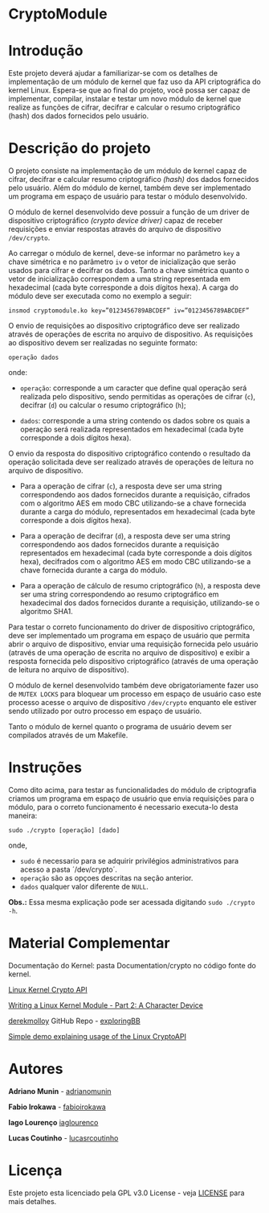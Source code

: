 # CryptoModule

# Introdução
Este projeto deverá ajudar a familiarizar-se com os detalhes de implementação de um módulo de kernel que faz uso da API criptográfica do kernel Linux. Espera-se que ao final do projeto, você possa ser capaz de implementar, compilar, instalar e testar um novo módulo de kernel que realize as funções de cifrar, decifrar e calcular o resumo criptográfico (hash) dos dados fornecidos pelo usuário.

# Descrição do projeto

O projeto consiste na implementação de um módulo de kernel capaz de cifrar, decifrar e calcular resumo criptográfico *(hash)* dos dados fornecidos pelo usuário. Além do módulo de kernel, também deve ser implementado um programa em espaço de usuário para testar o módulo desenvolvido.

O módulo de kernel desenvolvido deve possuir a função de um driver de dispositivo criptográfico *(crypto device driver)* capaz de receber requisições e enviar respostas através do arquivo de dispositivo `/dev/crypto`.

Ao carregar o módulo de kernel, deve-se informar no parâmetro `key` a chave simétrica e no parâmetro `iv` o vetor de inicialização que serão usados para cifrar e decifrar os dados. Tanto a chave simétrica quanto o vetor de inicialização correspondem a uma string representada em hexadecimal (cada byte corresponde a dois dígitos hexa). A carga do módulo deve ser executada como no exemplo a seguir:
```shell
insmod cryptomodule.ko key=”0123456789ABCDEF” iv=”0123456789ABCDEF”
```
O envio de requisições ao dispositivo criptográfico deve ser realizado através de operações de escrita no arquivo de dispositivo. As requisições ao dispositivo devem ser realizadas no seguinte formato:

`operação dados`

onde:

- `operação`: corresponde a um caracter que define qual operação será realizada pelo dispositivo, sendo permitidas as operações de cifrar (`c`), decifrar (`d`) ou calcular o resumo criptográfico (`h`);

- `dados`: corresponde a uma string contendo os dados sobre os quais a operação será realizada representados em hexadecimal (cada byte corresponde a dois dígitos hexa).

O envio da resposta do dispositivo criptográfico contendo o resultado da operação solicitada deve ser realizado através de operações de leitura no arquivo de dispositivo. 

- Para a operação de cifrar (`c`), a resposta deve ser uma string correspondendo aos dados fornecidos durante a requisição, cifrados com o algoritmo AES em modo CBC utilizando-se a chave fornecida durante a carga do módulo, representados em hexadecimal (cada byte corresponde a dois dígitos hexa).

- Para a operação de decifrar (`d`), a resposta deve ser uma string correspondendo aos dados fornecidos durante a requisição representados em hexadecimal (cada byte corresponde a dois dígitos hexa), decifrados com o algoritmo AES em modo CBC utilizando-se a chave fornecida durante a carga do módulo.

- Para a operação de cálculo de resumo criptográfico (`h`), a resposta deve ser uma string correspondendo ao resumo criptográfico em hexadecimal dos dados fornecidos durante a requisição, utilizando-se o algoritmo SHA1.

Para testar o correto funcionamento do driver de dispositivo criptográfico, deve ser implementado um programa em espaço de usuário que permita abrir o arquivo de dispositivo, enviar uma requisição fornecida pelo usuário (através de uma operação de escrita no arquivo de dispositivo) e exibir a resposta fornecida pelo dispositivo criptográfico (através de uma operação de leitura no arquivo de dispositivo).

O módulo de kernel desenvolvido também deve obrigatoriamente fazer uso de `MUTEX LOCKS` para bloquear um processo em espaço de usuário caso este processo acesse o arquivo de dispositivo `/dev/crypto` enquanto ele estiver sendo utilizado por outro processo em espaço de usuário.

Tanto o módulo de kernel quanto o programa de usuário devem ser compilados através de um Makefile.

# Instruções 

Como dito acima, para testar as funcionalidades do módulo de criptografia criamos um programa em espaço de usuário que envia requisições para o módulo, para o correto funcionamento é necessario executa-lo desta maneira:

`sudo ./crypto [operação] [dado]`

onde, 
- `sudo` é necessario para se adquirir privilégios administrativos para acesso a pasta ´/dev/crypto´. 
- `operação` são as opçoes descritas na seção anterior.
- `dados` qualquer valor diferente de `NULL`.

**Obs.:** Essa mesma explicação pode ser acessada digitando `sudo ./crypto -h`. 

# Material Complementar

Documentação do Kernel: pasta Documentation/crypto no código fonte do kernel.

[Linux Kernel Crypto API](https://www.kernel.org/doc/html/v4.12/crypto/index.html)

[Writing a Linux Kernel Module - Part 2: A Character Device](http://derekmolloy.ie/writing-a-linux-kernel-module-part-2-a-character-device)

[derekmolloy](https://github.com/derekmolloy) GitHub  Repo - [exploringBB](https://github.com/derekmolloy/exploringBB/tree/master/extras/kernel/)

[Simple demo explaining usage of the Linux CryptoAPI](http://www.logix.cz/michal/devel/cryptodev/cryptoapi-demo.c.xp)

# Autores

**Adriano Munin** - [adrianomunin](https://github.com/adrianomunin)

**Fabio Irokawa** - [fabioirokawa](https://github.com/fabioirokawa)

**Iago Lourenço**  [iaglourenco](https://github.com/iaglourenco)

**Lucas Coutinho** - [lucasrcoutinho](https://github.com/lucasrcoutinho)


# Licença

Este projeto esta licenciado pela GPL v3.0 License - veja [LICENSE](LICENSE) para mais detalhes.
